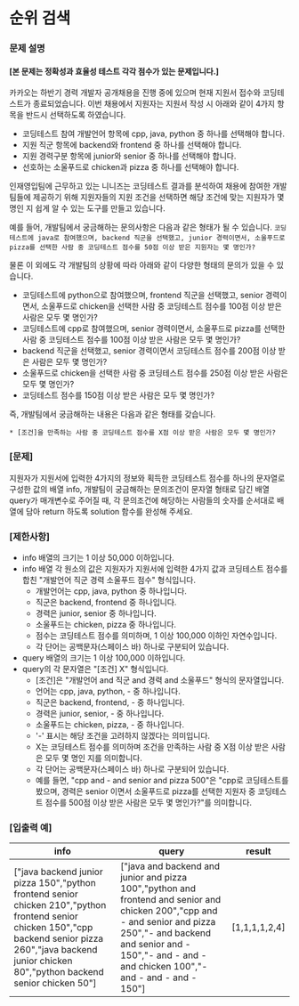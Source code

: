 순위 검색
===
### 문제 설명

#### [본 문제는 정확성과 효율성 테스트 각각 점수가 있는 문제입니다.]

카카오는 하반기 경력 개발자 공개채용을 진행 중에 있으며 현재 지원서 접수와 코딩테스트가 종료되었습니다. 이번 채용에서 지원자는 지원서 작성 시 아래와 같이 4가지 항목을 반드시 선택하도록 하였습니다.

+ 코딩테스트 참여 개발언어 항목에 cpp, java, python 중 하나를 선택해야 합니다.
+ 지원 직군 항목에 backend와 frontend 중 하나를 선택해야 합니다.
+ 지원 경력구분 항목에 junior와 senior 중 하나를 선택해야 합니다.
+ 선호하는 소울푸드로 chicken과 pizza 중 하나를 선택해야 합니다.

인재영입팀에 근무하고 있는 니니즈는 코딩테스트 결과를 분석하여 채용에 참여한 개발팀들에 제공하기 위해 지원자들의 지원 조건을 선택하면 해당 조건에 맞는 지원자가 몇 명인 지 쉽게 알 수 있는 도구를 만들고 있습니다.

예를 들어, 개발팀에서 궁금해하는 문의사항은 다음과 같은 형태가 될 수 있습니다.
`코딩테스트에 java로 참여했으며, backend 직군을 선택했고, junior 경력이면서, 소울푸드로 pizza를 선택한 사람 중 코딩테스트 점수를 50점 이상 받은 지원자는 몇 명인가?`

물론 이 외에도 각 개발팀의 상황에 따라 아래와 같이 다양한 형태의 문의가 있을 수 있습니다.
+ 코딩테스트에 python으로 참여했으며, frontend 직군을 선택했고, senior 경력이면서, 소울푸드로 chicken을 선택한 사람 중 코딩테스트 점수를 100점 이상 받은 사람은 모두 몇 명인가?
+ 코딩테스트에 cpp로 참여했으며, senior 경력이면서, 소울푸드로 pizza를 선택한 사람 중 코딩테스트 점수를 100점 이상 받은 사람은 모두 몇 명인가?
+ backend 직군을 선택했고, senior 경력이면서 코딩테스트 점수를 200점 이상 받은 사람은 모두 몇 명인가?
+ 소울푸드로 chicken을 선택한 사람 중 코딩테스트 점수를 250점 이상 받은 사람은 모두 몇 명인가?
+ 코딩테스트 점수를 150점 이상 받은 사람은 모두 몇 명인가?

즉, 개발팀에서 궁금해하는 내용은 다음과 같은 형태를 갖습니다.
```
* [조건]을 만족하는 사람 중 코딩테스트 점수를 X점 이상 받은 사람은 모두 몇 명인가?
```
### [문제]
지원자가 지원서에 입력한 4가지의 정보와 획득한 코딩테스트 점수를 하나의 문자열로 구성한 값의 배열 info, 개발팀이 궁금해하는 문의조건이 문자열 형태로 담긴 배열 query가 매개변수로 주어질 때,
각 문의조건에 해당하는 사람들의 숫자를 순서대로 배열에 담아 return 하도록 solution 함수를 완성해 주세요.

### [제한사항]
+ info 배열의 크기는 1 이상 50,000 이하입니다.
+ info 배열 각 원소의 값은 지원자가 지원서에 입력한 4가지 값과 코딩테스트 점수를 합친 "개발언어 직군 경력 소울푸드 점수" 형식입니다.
  + 개발언어는 cpp, java, python 중 하나입니다.
  + 직군은 backend, frontend 중 하나입니다.
  + 경력은 junior, senior 중 하나입니다.
  + 소울푸드는 chicken, pizza 중 하나입니다.
  + 점수는 코딩테스트 점수를 의미하며, 1 이상 100,000 이하인 자연수입니다.
  + 각 단어는 공백문자(스페이스 바) 하나로 구분되어 있습니다.
+ query 배열의 크기는 1 이상 100,000 이하입니다.
+ query의 각 문자열은 "[조건] X" 형식입니다.
  + [조건]은 "개발언어 and 직군 and 경력 and 소울푸드" 형식의 문자열입니다.
  + 언어는 cpp, java, python, - 중 하나입니다.
  + 직군은 backend, frontend, - 중 하나입니다.
  + 경력은 junior, senior, - 중 하나입니다.
  + 소울푸드는 chicken, pizza, - 중 하나입니다.
  + '-' 표시는 해당 조건을 고려하지 않겠다는 의미입니다.
  + X는 코딩테스트 점수를 의미하며 조건을 만족하는 사람 중 X점 이상 받은 사람은 모두 몇 명인 지를 의미합니다.
  + 각 단어는 공백문자(스페이스 바) 하나로 구분되어 있습니다.
  + 예를 들면, "cpp and - and senior and pizza 500"은 "cpp로 코딩테스트를 봤으며, 경력은 senior 이면서 소울푸드로 pizza를 선택한 지원자 중 코딩테스트 점수를 500점 이상 받은 사람은 모두 몇 명인가?"를 의미합니다.
  
### [입출력 예]
|info	|query	|result|
|---|---|----|
|["java backend junior pizza 150","python frontend senior chicken 210","python frontend senior chicken 150","cpp backend senior pizza 260","java backend junior chicken 80","python backend senior chicken 50"]|	["java and backend and junior and pizza 100","python and frontend and senior and chicken 200","cpp and - and senior and pizza 250","- and backend and senior and - 150","- and - and - and chicken 100","- and - and - and - 150"]|	[1,1,1,1,2,4]|
